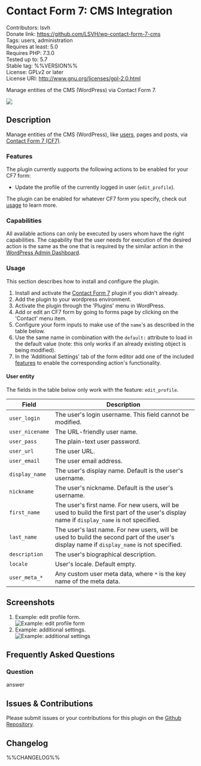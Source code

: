 # Contact Form 7: CMS Integration

Contributors: lsvh  
Donate link: https://github.com/LSVH/wp-contact-form-7-cms  
Tags: users, administration  
Requires at least: 5.0  
Requires PHP: 7.3.0  
Tested up to: 5.7  
Stable tag: %%VERSION%%  
License: GPLv2 or later  
License URI: http://www.gnu.org/licenses/gpl-2.0.html

Manage entities of the CMS (WordPress) via Contact Form 7.

[![](https://img.shields.io/wordpress/plugin/installs/contact-form-7-cms?style=for-the-badge)](https://wordpress.org/plugins/contact-form-7-cms/)

## Description

Manage entities of the CMS (WordPress), like [users](https://learn.wordpress.org/workshop/user-management/), pages and posts, via [Contact Form 7 (CF7)](https://wordpress.org/plugins/contact-form-7/).

### Features

The plugin currently supports the following actions to be enabled for your CF7 form:

* Update the profile of the currently logged in user (`edit_profile`).

The plugin can be enabled for whatever CF7 form you specify, check out [usage](#usage) to learn more.

### Capabilities

All available actions can only be executed by users whom have the right capabilities. The capability that the user needs for execution of the desired action is the same as the one that is required by the similar action in the [WordPress Admin Dashboard](https://wordpress.com/support/dashboard/).

### Usage

This section describes how to install and configure the plugin.

1. Install and activate the [Contact Form 7](https://wordpress.org/plugins/contact-form-7/) plugin if you didn't already.
2. Add the plugin to your wordpress environment.
3. Activate the plugin through the 'Plugins' menu in WordPress.
4. Add or edit an CF7 form by going to forms page by clicking on the 'Contact' menu item. 
5. Configure your form inputs to make use of the `name`'s as described in the table below.
6. Use the same name in combination with the `default:` attribute to load in the default value (note: this only works if an already existing object is being modified).
7. In the 'Additional Settings' tab of the form editor add one of the included [features](#features) to enable the corresponding action's functionality.

#### User entity

The fields in the table below only work with the feature: `edit_profile`.

| Field           | Description                                                                                                                                |
|-----------------|--------------------------------------------------------------------------------------------------------------------------------------------|
| `user_login`    | The user's login username. This field cannot be modified.                                                                                  |
| `user_nicename` | The URL-friendly user name.                                                                                                                |
| `user_pass`     | The plain-text user password.                                                                                                              |
| `user_url`      | The user URL.                                                                                                                              |
| `user_email`    | The user email address.                                                                                                                    |
| `display_name`  | The user's display name. Default is the user's username.                                                                                   |
| `nickname`      | The user's nickname. Default is the user's username.                                                                                       |
| `first_name`    | The user's first name. For new users, will be used to build the first part of the user's display name if  `display_name` is not specified. |
| `last_name`     | The user's last name. For new users, will be used to build the second part of the user's display name if  `display_name` is not specified. |
| `description`   | The user's biographical description.                                                                                                       |
| `locale`        | User's locale. Default empty.                                                                                                              |
| `user_meta_*`   | Any custom user meta data, where `*` is the key name of the meta data.                                                                     |

## Screenshots

1. Example: edit profile form.  
   ![Example: edit profile form](.wordpress-org/screenshot-1.png)
2. Example: additional settings.  
   ![Example: additional settings](.wordpress-org/screenshot-2.png)

## Frequently Asked Questions

### Question

answer

## Issues & Contributions

Please submit issues or your contributions for this plugin on the [Github Repository](https://github.com/LSVH/wp-contact-form-7-cms).

## Changelog

%%CHANGELOG%%
